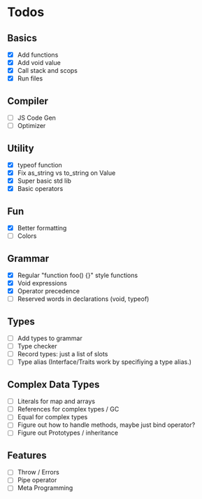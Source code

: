 # Todos

## Basics
- [x] Add functions
- [x] Add void value
- [x] Call stack and scops
- [x] Run files

## Compiler
- [ ] JS Code Gen
- [ ] Optimizer

## Utility
- [x] typeof function
- [x] Fix as_string vs to_string on Value
- [x] Super basic std lib
- [x] Basic operators

## Fun
- [x] Better formatting
- [ ] Colors

## Grammar
- [x] Regular "function foo() {}" style functions
- [x] Void expressions
- [x] Operator precedence
- [ ] Reserved words in declarations (void, typeof)

## Types
- [ ] Add types to grammar
- [ ] Type checker
- [ ] Record types: just a list of slots
- [ ] Type alias (Interface/Traits work by specifiying a type alias.)

## Complex Data Types
- [ ] Literals for map and arrays
- [ ] References for complex types / GC
- [ ] Equal for complex types
- [ ] Figure out how to handle methods, maybe just bind operator?
- [ ] Figure out Prototypes / inheritance

## Features
- [ ] Throw / Errors
- [ ] Pipe operator
- [ ] Meta Programming
